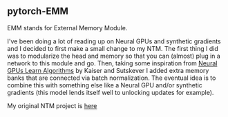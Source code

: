 ## pytorch-EMM ##

EMM stands for External Memory Module.

I've been doing a lot of reading up on Neural GPUs and synthetic gradients
and I decided to first make a small change to my NTM. The first thing
I did was to modularize the head and memory so that you can (almost)
plug in a network to this module and go. Then, taking some inspiration from
[Neural GPUs Learn Algorithms](https://arxiv.org/abs/1511.08228) by Kaiser and Sutskever
I added extra memory banks that are connected via batch normalization. The 
eventual idea is to combine this with something else like a Neural GPU
and/or synthetic gradients (this model lends itself well to unlocking
updates for example).

My original NTM project is [here](https://github.com/bzcheeseman/pytorch-NTM)